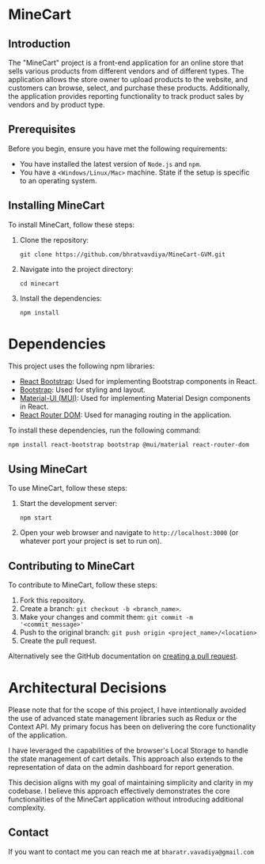 # MineCart

## Introduction

The "MineCart" project is a front-end application for an online store that sells various products from different vendors and of different types. The application allows the store owner to upload products to the website, and customers can browse, select, and purchase these products. Additionally, the application provides reporting functionality to track product sales by vendors and by product type.

## Prerequisites

Before you begin, ensure you have met the following requirements:

- You have installed the latest version of `Node.js` and `npm`.
- You have a `<Windows/Linux/Mac>` machine. State if the setup is specific to an operating system.

## Installing MineCart

To install MineCart, follow these steps:

1. Clone the repository:
   ```
   git clone https://github.com/bhratvavdiya/MineCart-GVM.git
   ```
2. Navigate into the project directory:
   ```
   cd minecart
   ```
3. Install the dependencies:
   ```
   npm install
   ```

# Dependencies

This project uses the following npm libraries:

- [React Bootstrap](https://react-bootstrap.github.io/): Used for implementing Bootstrap components in React.
- [Bootstrap](https://getbootstrap.com/): Used for styling and layout.
- [Material-UI (MUI)](https://mui.com/): Used for implementing Material Design components in React.
- [React Router DOM](https://reactrouter.com/web/guides/quick-start): Used for managing routing in the application.

To install these dependencies, run the following command:

```bash
npm install react-bootstrap bootstrap @mui/material react-router-dom
```

## Using MineCart

To use MineCart, follow these steps:

1. Start the development server:
   ```
   npm start
   ```
2. Open your web browser and navigate to `http://localhost:3000` (or whatever port your project is set to run on).

## Contributing to MineCart

To contribute to MineCart, follow these steps:

1. Fork this repository.
2. Create a branch: `git checkout -b <branch_name>`.
3. Make your changes and commit them: `git commit -m '<commit_message>'`
4. Push to the original branch: `git push origin <project_name>/<location>`
5. Create the pull request.

Alternatively see the GitHub documentation on [creating a pull request](https://help.github.com/en/github/collaborating-with-issues-and-pull-requests/creating-a-pull-request).

# Architectural Decisions

Please note that for the scope of this project, I have intentionally avoided the use of advanced state management libraries such as Redux or the Context API. My primary focus has been on delivering the core functionality of the application.

I have leveraged the capabilities of the browser's Local Storage to handle the state management of cart details. This approach also extends to the representation of data on the admin dashboard for report generation.

This decision aligns with my goal of maintaining simplicity and clarity in my codebase. I believe this approach effectively demonstrates the core functionalities of the MineCart application without introducing additional complexity.

## Contact

If you want to contact me you can reach me at `bharatr.vavadiya@gmail.com`
